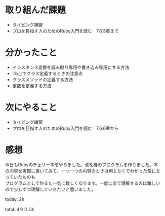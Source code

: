 #  取り組んだ課題
- タイピング練習
- プロを目指す人のためのRuby入門を読む　7.6.5章まで

# 分かったこと
- インスタンス変数を読み取り専用や書き込み専用にする方法
- irb上でクラス定義するときの注意点
- クラスメソッドの定義する方法
- 定数を定義する方法

# 次にやること
- タイピング練習
- プロを目指す人のためのRuby入門を読む　7.6.6章から

# 感想
今日もRubyのチェリー本をやりました。改札機のプログラムを作りました。本の内容を実際に書いてみて、一つ一つの内容のときは何となくでわかった気になっていたものも  
プログラムとして作ると一気に難しくなります。一度に全て理解するのは難しいので少しずつ理解していきたいと思いました。


today: 2h

total: 4９０.5h
